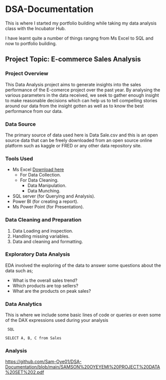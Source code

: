 # DSA-Documentation
This is where I started my portfolio building while taking my data analysis class with the Incubator Hub.

I have learnt quite a number of things rangng from Ms Excel to SQL and now to portfolio building.

## Project Topic: E-commerce Sales Analysis

### Project Overview 
This Data Analysis project aims to generate insights into the sales performance of the E-comerce project over the past year. By analysing the various parameters in the data received, we seek to gather enough insight to make reasonable decisions which can help us to tell compelling stories around our data from the insight gotten as well as to know the best performance from our data.   

### Data Source
The primary source of data used here is Data Sale.csv and this is an open source data that can be freely downloaded from an open source online platform such as kaggle or FRED or any other data repository site.

### Tools Used
- Ms Excel [Download here](https://www.bing.com/aclick?ld=e8m4Wk4KFBGo39P6ViwW1rmjVUCUwpv5j6NgsNiqiVf59ZAblqSSiXGaTrzFnosGVlCj5HXo6vyjcX5v09Xy9uuJDQtVCaPkFvKnGF0XulpVcFxAcT2WdC6gszTi_XUfzoRV5Fa-NlRn4tpH3mbi0pZA4tAaAjxz4nqMJF3D9aAcLRF_ymryV7f44pIOoL1XjovHqA6A&u=aHR0cHMlM2ElMmYlMmZ3d3cuYXBwY3JhY3kuY29tJTJmYXBwJTJmbWljcm9zb2Z0LWV4Y2VsLXNwcmVhZHNoZWV0cy5odG1sJTNmbXNjbGtpZCUzZGVhYzUzMThlOWUzMzEzZWI1OGJjNTliNzU1OTRhNGQ5JTI2Y2MlM2QxNjk5MjE0ODklMjZudyUzZG8&rlid=eac5318e9e3313eb58bc59b75594a4d9)
    - For Data Collection.
    - For Data Cleaning.
        - Data Manipulation.
        - Data Munching.
- SQL server (for Querying and Analysis).
- Power BI (for creating a report).
- Ms Power Point (for Presentation).

### Data Cleaning and Preparation
1. Data Loading and inspection.
2. Handling missing variables.
3. Data and cleaning and formatting.

### Exploratory Data Analysis
EDA involved the exploring of the data to answer some questions about the data such as;
- What is the overall sales trend?
- Which products are top sellers?
- What are the products on peak sales?

### Data Analytics
This is where we include some basic lines of code or queries or even some of the DAX expressions used during your analysis

```  SQL  ```

    SELECT A, B, C from Sales

### Analysis
https://github.com/Sam-Oye01/DSA-Documentation/blob/main/SAMSON%20OYEYEMI%20PROJECT%20DATA%20SET%202.pdf


